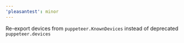 ```yaml
---
'pleasantest': minor
---
```


Re-export devices from `puppeteer.KnownDevices` instead of deprecated `puppeteer.devices`
